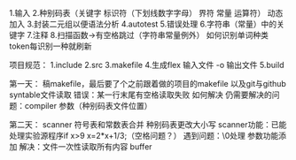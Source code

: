 1.输入 
2.种别码表（关键字 标识符（下划线数字字母） 界符 常量 运算符） 动态加入
3.封装二元组以便语法分析
4.autotest
5.错误处理
6.字符串（常量）中的关键字
7.注释
8.扫描函数->有空格跳过（字符串常量例外） 如何识别单词种类 token每识别一种就刷新   

项目规范：
1.include
2.src
3.makefile
4.生成flex 输入文件 -o 输出文件
5.build


第一天：
稿makefile，最后要了个之前跟着做的项目的makefile
以及git与github
syntable文件读取 错误：某一行末尾有空格读取失败 如何解决
仍需要解决的问题：compiler 参数（种别码表文件位置）

第二天：
scanner 符号表和常数表合并 种别码表更改大小写
scanner功能：已能处理实验源程序if x>9 x=2*x+1/3;（空格问题？）
遇到问题：\0处理
参数功能添加 解决：文件一次性读取所有内容 buffer
